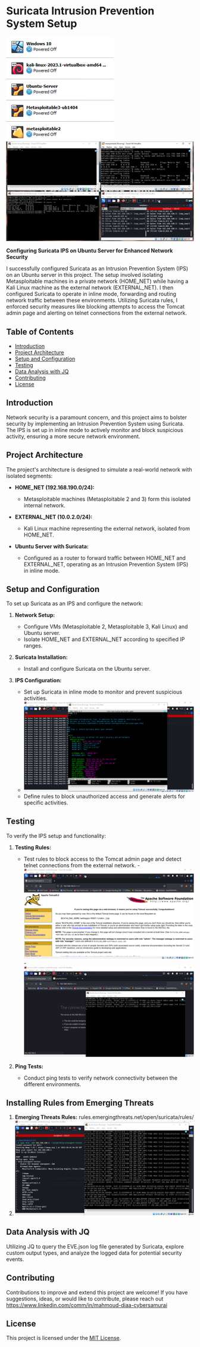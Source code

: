 # Suricata Intrusion Prevention System Setup

![Project Image](https://github.com/ma7mouddiaa/Suricata-Inline-IPS-Setup/blob/main/screenshot/unknown_2023.10.18-15.05.png)
![Project Image](https://github.com/ma7mouddiaa/Suricata-Inline-IPS-Setup/blob/main/screenshot/unknown_2023.10.12-12.02.png)

**Configuring Suricata IPS on Ubuntu Server for Enhanced Network Security**

I successfully configured Suricata as an Intrusion Prevention System (IPS) on an Ubuntu server in this project. The setup involved isolating Metasploitable machines in a private network (HOME_NET) while having a Kali Linux machine as the external network (EXTERNAL_NET). I then configured Suricata to operate in inline mode, forwarding and routing network traffic between these environments. Utilizing Suricata rules, I enforced security measures like blocking attempts to access the Tomcat admin page and alerting on telnet connections from the external network.

## Table of Contents

- [Introduction](#introduction)
- [Project Architecture](#project-architecture)
- [Setup and Configuration](#setup-and-configuration)
- [Testing](#testing)
- [Data Analysis with JQ](#data-analysis-with-jq)
- [Contributing](#contributing)
- [License](#license)

## Introduction

Network security is a paramount concern, and this project aims to bolster security by implementing an Intrusion Prevention System using Suricata. The IPS is set up in inline mode to actively monitor and block suspicious activity, ensuring a more secure network environment.

## Project Architecture

The project's architecture is designed to simulate a real-world network with isolated segments:

- **HOME_NET (192.168.190.0/24):**
  - Metasploitable machines (Metasploitable 2 and 3) form this isolated internal network.

- **EXTERNAL_NET (10.0.2.0/24):**
  - Kali Linux machine representing the external network, isolated from HOME_NET.

- **Ubuntu Server with Suricata:**
  - Configured as a router to forward traffic between HOME_NET and EXTERNAL_NET, operating as an Intrusion Prevention System (IPS) in inline mode.

## Setup and Configuration

To set up Suricata as an IPS and configure the network:

1. **Network Setup:**
   - Configure VMs (Metasploitable 2, Metasploitable 3, Kali Linux) and Ubuntu server.
   - Isolate HOME_NET and EXTERNAL_NET according to specified IP ranges.

2. **Suricata Installation:**
   - Install and configure Suricata on the Ubuntu server.

3. **IPS Configuration:**
   - Set up Suricata in inline mode to monitor and prevent suspicious activities.
   - ![configration-File](https://github.com/ma7mouddiaa/Suricata-Inline-IPS-Setup/blob/main/screenshot/unknown_2023.10.16-11.23.png)
   - Define rules to block unauthorized access and generate alerts for specific activities.

## Testing

To verify the IPS setup and functionality:

1. **Testing Rules:**
   - Test rules to block access to the Tomcat admin page and detect telnet connections from the external network.
   -![Before-Rule](https://github.com/ma7mouddiaa/Suricata-Inline-IPS-Setup/blob/main/screenshot/unknown_2023.10.15-14.26.png)
   -![After-Rule](https://github.com/ma7mouddiaa/Suricata-Inline-IPS-Setup/blob/main/screenshot/unknown_2023.10.15-15.56_1.png)
  

2. **Ping Tests:**
   - Conduct ping tests to verify network connectivity between the different environments.

## Installing Rules from Emerging Threats
1. **Emerging Threats Rules:** rules.emergingthreats.net/open/suricata/rules/
2. ![one rule is blocking Nmap-scan!](https://github.com/ma7mouddiaa/Suricata-Inline-IPS-Setup/blob/main/screenshot/unknown_2023.10.16-11.30.png)




## Data Analysis with JQ

Utilizing JQ to query the EVE.json log file generated by Suricata, explore custom output types, and analyze the logged data for potential security events.


## Contributing

Contributions to improve and extend this project are welcome! If you have suggestions, ideas, or would like to contribute, please reach out https://www.linkedin.com/comm/in/mahmoud-diaa-cybersamurai

## License

This project is licensed under the [MIT License](LICENSE).
